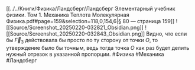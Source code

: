 [[../../Книги/Физика/Ландсберг/Ландсберг Элементарный учебник физики. Том 1. Механика Теплота Молекулярная Физика.pdf#page=159&selection=118,0,154,6|§ 80 — страница 159]]
![[Source/Screenshot_20250220-032821_Obsidian.png]]
![[Source/Screenshot_20250220-032843_Obsidian.png]]
Видно, что если бы $\vec{F}_3$ действовала бы просто по ту сторону от точки $O$, то утверждение было бы точным, ведь тогда точка $O$ как раз будет делить нужный отрезок в указанной пропорции.
#Физика #Механика #Ландсберг 